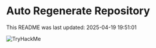 # Auto Regenerate Repository

This README was last updated: 2025-04-19 19:51:01

 ![TryHackMe](https://tryhackme.com/badge/533634)